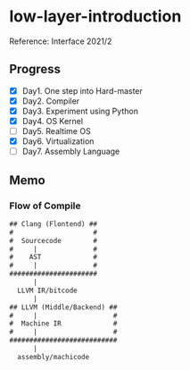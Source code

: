 # low-layer-introduction

Reference: Interface 2021/2

## Progress

- [x] Day1. One step into Hard-master
- [x] Day2. Compiler
- [x] Day3. Experiment using Python
- [x] Day4. OS Kernel
- [ ] Day5. Realtime OS
- [x] Day6. Virtualization
- [ ] Day7. Assembly Language

## Memo

### Flow of Compile

```txt
## Clang (Flontend) ##
#                    #
#  Sourcecode        #
#     |              #
#    AST             #
#     |              #
######################
      |
  LLVM IR/bitcode
      |
## LLVM (Middle/Backend) ##
#     |                   #
#  Machine IR             #
#     |                   #
###########################
      |
  assembly/machicode
```
